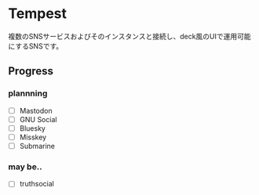 # Tempest

複数のSNSサービスおよびそのインスタンスと接続し、deck風のUIで運用可能にするSNSです。

## Progress
### plannning

- [ ] Mastodon
- [ ] GNU Social
- [ ] Bluesky
- [ ] Misskey
- [ ] Submarine

### may be..

- [ ] truthsocial
